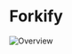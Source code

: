 # Forkify
![Overview](https://github.com/aaryaman034/Forkify/assets/113224774/eaf86dad-e868-4b75-b40b-3e59f05cd874)
